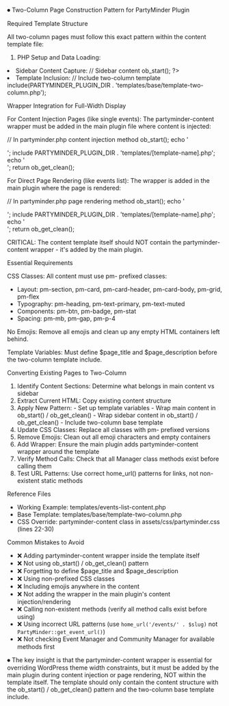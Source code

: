 ⏺ Two-Column Page Construction Pattern for PartyMinder Plugin

  Required Template Structure

  All two-column pages must follow this exact pattern within the content template file:

  1. PHP Setup and Data Loading:
  <?php
  // Prevent direct access
  if (!defined('ABSPATH')) {
      exit;
  }

  // Load required classes and get data
  require_once PARTYMINDER_PLUGIN_DIR . 'includes/class-event-manager.php';
  // ... other required classes

  // Get and prepare data
  $data = get_required_data();

  2. Template Variables Setup:
  // Set up template variables
  $page_title = 'Page Title';
  $page_description = 'Optional description'; // Can be empty string

  3. Main Content Capture:
  // Main content
  ob_start();
  ?>
  <!-- Main content HTML here using pm- prefixed classes -->
  <div class="pm-section pm-mb">
      <!-- Content goes here -->
  </div>
  <?php
  $main_content = ob_get_clean();

  4. Sidebar Content Capture:
  // Sidebar content
  ob_start();
  ?>
  <!-- Sidebar content HTML here using pm- prefixed classes -->
  <div class="pm-section pm-mb">
      <!-- Sidebar content goes here -->
  </div>
  <?php
  $sidebar_content = ob_get_clean();

  5. Template Inclusion:
  // Include two-column template
  include(PARTYMINDER_PLUGIN_DIR . 'templates/base/template-two-column.php');

  Wrapper Integration for Full-Width Display

  For Content Injection Pages (like single events):
  The partyminder-content wrapper must be added in the main plugin file where content is injected:

  // In partyminder.php content injection method
  ob_start();
  echo '<div class="partyminder-content partyminder-[page-type]-page">';
  include PARTYMINDER_PLUGIN_DIR . 'templates/[template-name].php';
  echo '</div>';
  return ob_get_clean();

  For Direct Page Rendering (like events list):
  The wrapper is added in the main plugin where the page is rendered:

  // In partyminder.php page rendering method
  ob_start();
  echo '<div class="partyminder-content partyminder-[page-type]-page">';
  include PARTYMINDER_PLUGIN_DIR . 'templates/[template-name].php';
  echo '</div>';
  return ob_get_clean();

  CRITICAL: The content template itself should NOT contain the partyminder-content wrapper - it's added by the main plugin.

  Essential Requirements

  CSS Classes: All content must use pm- prefixed classes:
  - Layout: pm-section, pm-card, pm-card-header, pm-card-body, pm-grid, pm-flex
  - Typography: pm-heading, pm-text-primary, pm-text-muted
  - Components: pm-btn, pm-badge, pm-stat
  - Spacing: pm-mb, pm-gap, pm-p-4

  No Emojis: Remove all emojis and clean up any empty HTML containers left behind.

  Template Variables: Must define $page_title and $page_description before the two-column template include.

  Converting Existing Pages to Two-Column

  1. Identify Content Sections: Determine what belongs in main content vs sidebar
  2. Extract Current HTML: Copy existing content structure
  3. Apply New Pattern:
    - Set up template variables
    - Wrap main content in ob_start() / ob_get_clean()
    - Wrap sidebar content in ob_start() / ob_get_clean()
    - Include two-column base template
  4. Update CSS Classes: Replace all classes with pm- prefixed versions
  5. Remove Emojis: Clean out all emoji characters and empty containers
  6. Add Wrapper: Ensure the main plugin adds partyminder-content wrapper around the template
  7. Verify Method Calls: Check that all Manager class methods exist before calling them
  8. Test URL Patterns: Use correct home_url() patterns for links, not non-existent static methods

  Reference Files

  - Working Example: templates/events-list-content.php
  - Base Template: templates/base/template-two-column.php
  - CSS Override: partyminder-content class in assets/css/partyminder.css (lines 22-30)

  Common Mistakes to Avoid

  - ❌ Adding partyminder-content wrapper inside the template itself
  - ❌ Not using ob_start() / ob_get_clean() pattern
  - ❌ Forgetting to define $page_title and $page_description
  - ❌ Using non-prefixed CSS classes
  - ❌ Including emojis anywhere in the content
  - ❌ Not adding the wrapper in the main plugin's content injection/rendering
  - ❌ Calling non-existent methods (verify all method calls exist before using)
  - ❌ Using incorrect URL patterns (use `home_url('/events/' . $slug)` not `PartyMinder::get_event_url()`)
  - ❌ Not checking Event Manager and Community Manager for available methods first

⏺ The key insight is that the partyminder-content wrapper is essential for overriding WordPress theme width constraints,
  but it must be added by the main plugin during content injection or page rendering, NOT within the template itself. The
  template should only contain the content structure with the ob_start() / ob_get_clean() pattern and the two-column base
  template include.


